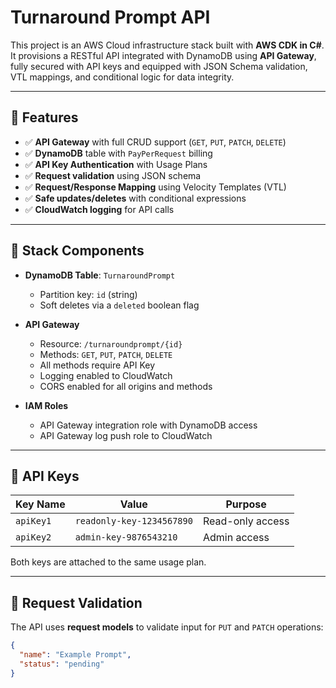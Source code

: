 # Turnaround Prompt API

This project is an AWS Cloud infrastructure stack built with **AWS CDK in C#**. It provisions a RESTful API integrated with DynamoDB using **API Gateway**, fully secured with API keys and equipped with JSON Schema validation, VTL mappings, and conditional logic for data integrity.

---

## 📌 Features

- ✅ **API Gateway** with full CRUD support (`GET`, `PUT`, `PATCH`, `DELETE`)
- ✅ **DynamoDB** table with `PayPerRequest` billing
- ✅ **API Key Authentication** with Usage Plans
- ✅ **Request validation** using JSON schema
- ✅ **Request/Response Mapping** using Velocity Templates (VTL)
- ✅ **Safe updates/deletes** with conditional expressions
- ✅ **CloudWatch logging** for API calls

---

## 🔧 Stack Components

- **DynamoDB Table**: `TurnaroundPrompt`  
  - Partition key: `id` (string)
  - Soft deletes via a `deleted` boolean flag

- **API Gateway**
  - Resource: `/turnaroundprompt/{id}`
  - Methods: `GET`, `PUT`, `PATCH`, `DELETE`
  - All methods require API Key
  - Logging enabled to CloudWatch
  - CORS enabled for all origins and methods

- **IAM Roles**
  - API Gateway integration role with DynamoDB access
  - API Gateway log push role to CloudWatch

---

## 🔐 API Keys

| Key Name   | Value                    | Purpose           |
|------------|--------------------------|--------------------|
| `apiKey1`  | `readonly-key-1234567890`| Read-only access   |
| `apiKey2`  | `admin-key-9876543210`   | Admin access       |

Both keys are attached to the same usage plan.

---

## 🧪 Request Validation

The API uses **request models** to validate input for `PUT` and `PATCH` operations:

```json
{
  "name": "Example Prompt",
  "status": "pending"
}

